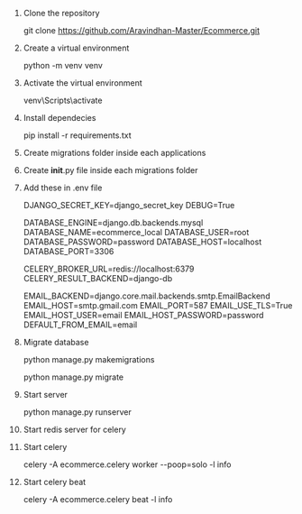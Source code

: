 1. Clone the repository

    git clone https://github.com/Aravindhan-Master/Ecommerce.git

2. Create a virtual environment

    python -m venv venv

3. Activate the virtual environment

    venv\Scripts\activate

4. Install dependecies

    pip install -r requirements.txt

5. Create migrations folder inside each applications

6. Create __init__.py file inside each migrations folder

7. Add these in .env file

    DJANGO_SECRET_KEY=django_secret_key
    DEBUG=True


    DATABASE_ENGINE=django.db.backends.mysql
    DATABASE_NAME=ecommerce_local
    DATABASE_USER=root
    DATABASE_PASSWORD=password
    DATABASE_HOST=localhost
    DATABASE_PORT=3306

    CELERY_BROKER_URL=redis://localhost:6379
    CELERY_RESULT_BACKEND=django-db

    EMAIL_BACKEND=django.core.mail.backends.smtp.EmailBackend
    EMAIL_HOST=smtp.gmail.com
    EMAIL_PORT=587
    EMAIL_USE_TLS=True
    EMAIL_HOST_USER=email
    EMAIL_HOST_PASSWORD=password
    DEFAULT_FROM_EMAIL=email

8. Migrate database

    python manage.py makemigrations

    python manage.py migrate

9. Start server

    python manage.py runserver

10. Start redis server for celery

11. Start celery

    celery -A ecommerce.celery worker --poop=solo -l info

12. Start celery beat

    celery -A ecommerce.celery beat -l info

